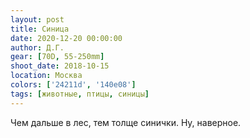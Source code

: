 ```yaml
---
layout: post
title: Синица
date: 2020-12-20 00:00:00
author: Д.Г.
gear: [70D, 55-250mm]
shoot_date: 2018-10-15
location: Москва
colors: ['24211d', '140e08']
tags: [животные, птицы, синицы]
---
```

Чем дальше в лес, тем толще синички. Ну, наверное.
